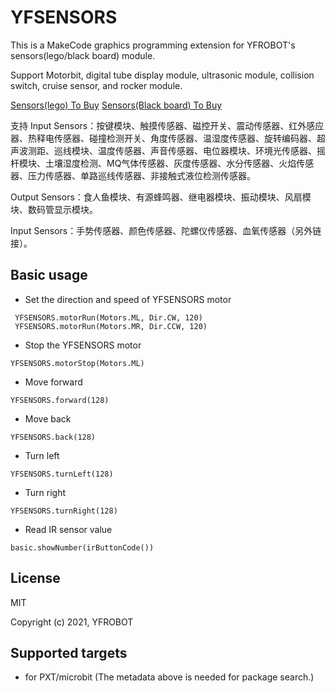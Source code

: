 # YFSENSORS
 This is a MakeCode graphics programming extension for YFROBOT's sensors(lego/black board) module.

Support Motorbit, digital tube display module, ultrasonic module, collision switch, cruise sensor, and rocker module. 

[Sensors(lego) To Buy](https://item.taobao.com/item.htm?id=636842099248)
[Sensors(Black board) To Buy](https://item.taobao.com/item.htm?id=36071919197)

支持 
Input Sensors：按键模块、触摸传感器、磁控开关、震动传感器、红外感应器、热释电传感器、碰撞检测开关、角度传感器、温湿度传感器、旋转编码器、超声波测距、巡线模块、温度传感器、声音传感器、电位器模块、环境光传感器、摇杆模块、土壤湿度检测、MQ气体传感器、灰度传感器、水分传感器、火焰传感器、压力传感器、单路巡线传感器、非接触式液位检测传感器。

Output Sensors：食人鱼模块、有源蜂鸣器、继电器模块、振动模块、风扇模块、数码管显示模块。

Input Sensors：手势传感器、颜色传感器、陀螺仪传感器、血氧传感器（另外链接）。

## Basic usage

* Set the direction and speed of YFSENSORS motor

```blocks
 YFSENSORS.motorRun(Motors.ML, Dir.CW, 120)
 YFSENSORS.motorRun(Motors.MR, Dir.CCW, 120)
```

* Stop the YFSENSORS motor 

```blocks
YFSENSORS.motorStop(Motors.ML)
```

* Move forward

```blocks
YFSENSORS.forward(128)
```

* Move back

```blocks
YFSENSORS.back(128)
```

* Turn left

```blocks
YFSENSORS.turnLeft(128)
```

* Turn right

```blocks
YFSENSORS.turnRight(128)
```

* Read IR sensor value

```blocks
basic.showNumber(irButtonCode())
```


## License

MIT

Copyright (c) 2021, YFROBOT  


## Supported targets

* for PXT/microbit
  (The metadata above is needed for package search.)